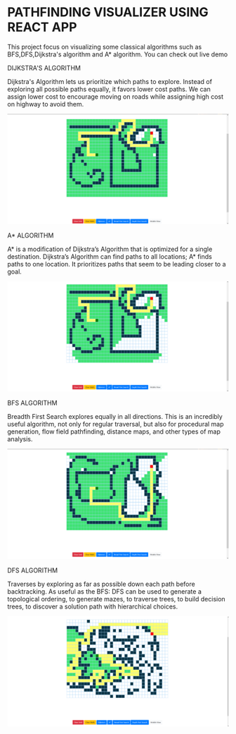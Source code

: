 # PATHFINDING VISUALIZER USING REACT APP

This project focus on visualizing some classical algorithms such as BFS,DFS,Dijkstra's algorithm and A\* algorithm.
You can check out live demo

DIJKSTRA'S ALGORITHM

Dijkstra's Algorithm lets us prioritize which paths to explore. Instead of exploring all possible paths equally, it favors lower cost paths.
We can assign lower cost to encourage moving on roads while assigning high cost on highway to avoid them.

<img src="public/pathfind1.PNG"> <br/>

A\* ALGORITHM

A\* is a modification of Dijkstra’s Algorithm that is optimized for a single destination.
Dijkstra’s Algorithm can find paths to all locations; A\* finds paths to one location. It prioritizes paths that seem to be leading closer to a goal.

<img src="public/pathfindastar.PNG"> <br/>

BFS ALGORITHM

Breadth First Search explores equally in all directions.
This is an incredibly useful algorithm, not only for regular traversal, but also for procedural map generation, flow field pathfinding, distance maps, and other types of map analysis.

<img src="public/pathfindbfs.PNG"> <br/>

DFS ALGORITHM

Traverses by exploring as far as possible down each path before backtracking.
As useful as the BFS: DFS can be used to generate a topological ordering, to generate mazes, to traverse trees, to build decision trees, to discover a solution path with hierarchical choices.

<img src="public/pathfinddfs.PNG"> <br/>



